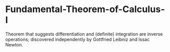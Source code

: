 # Fundamental-Theorem-of-Calculus-I
Theorem that suggests differentiation and (definite) integration are inverse operations; discovered independently by Gottfried Leibniz and Issac Newton.
